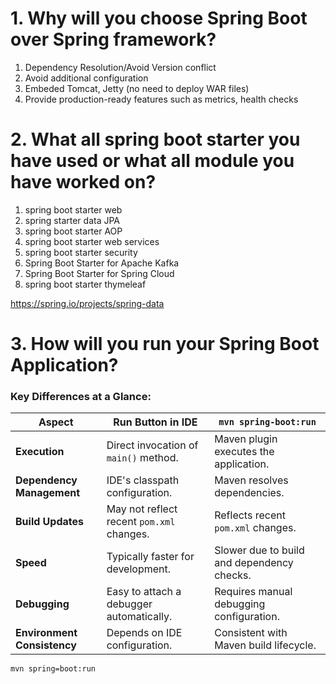 # 1. Why will you choose Spring Boot over Spring framework?

1. Dependency Resolution/Avoid Version conflict
2. Avoid additional configuration
3. Embeded Tomcat, Jetty (no need to deploy WAR files)
4. Provide production-ready features such as metrics, health checks


# 2. What all spring boot starter you have used or what all module you have worked on?
1. spring boot starter web
2. spring starter data JPA
3. spring boot starter AOP
4. spring boot starter web services
5. spring boot starter security
6. Spring Boot Starter for Apache Kafka
7. Spring Boot Starter for Spring Cloud
8. spring boot starter thymeleaf

https://spring.io/projects/spring-data


# 3. How will you run your Spring Boot Application?

### **Key Differences at a Glance**:

|Aspect|Run Button in IDE|`mvn spring-boot:run`|
|---|---|---|
|**Execution**|Direct invocation of `main()` method.|Maven plugin executes the application.|
|**Dependency Management**|IDE's classpath configuration.|Maven resolves dependencies.|
|**Build Updates**|May not reflect recent `pom.xml` changes.|Reflects recent `pom.xml` changes.|
|**Speed**|Typically faster for development.|Slower due to build and dependency checks.|
|**Debugging**|Easy to attach a debugger automatically.|Requires manual debugging configuration.|
|**Environment Consistency**|Depends on IDE configuration.|Consistent with Maven build lifecycle.|
```sh
mvn spring=boot:run
```
